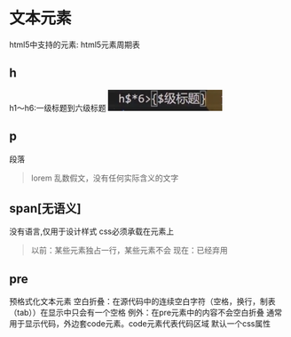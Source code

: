 # 文本元素

html5中支持的元素: html5元素周期表

## h
h1～h6:一级标题到六级标题
![](2023-01-13-15-58-42.png)

## p
段落
>lorem 乱数假文，没有任何实际含义的文字

## span[无语义]
没有语言,仅用于设计样式
css必须承载在元素上
>以前：某些元素独占一行，某些元素不会
>现在：已经弃用

## pre
预格式化文本元素
空白折叠：在源代码中的连续空白字符（空格，换行，制表（tab））在显示中只会有一个空格
例外：在pre元素中的内容不会空白折叠
通常用于显示代码，外边套code元素。code元素代表代码区域
默认一个css属性
